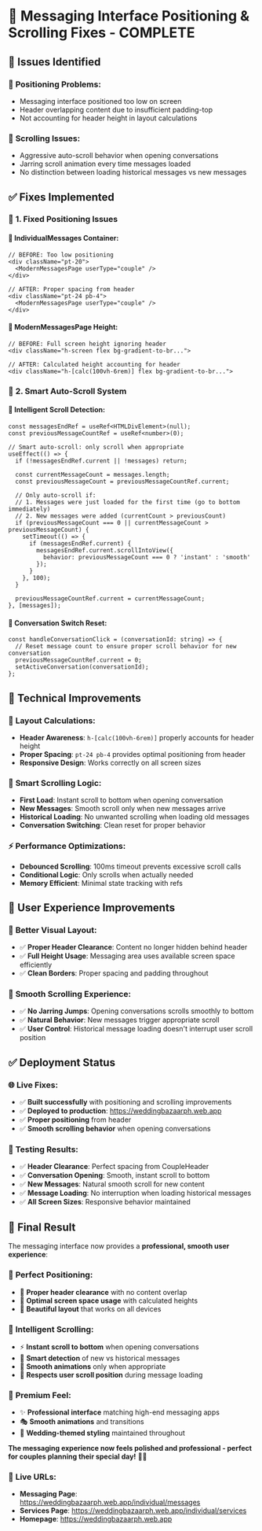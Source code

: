 # 🎯 Messaging Interface Positioning & Scrolling Fixes - COMPLETE

## 🚨 Issues Identified

### 📍 **Positioning Problems:**
- Messaging interface positioned too low on screen
- Header overlapping content due to insufficient padding-top
- Not accounting for header height in layout calculations

### 📜 **Scrolling Issues:**
- Aggressive auto-scroll behavior when opening conversations
- Jarring scroll animation every time messages loaded
- No distinction between loading historical messages vs new messages

## ✅ Fixes Implemented

### 🎯 **1. Fixed Positioning Issues**

#### 🔧 **IndividualMessages Container:**
```tsx
// BEFORE: Too low positioning
<div className="pt-20">
  <ModernMessagesPage userType="couple" />
</div>

// AFTER: Proper spacing from header
<div className="pt-24 pb-4">
  <ModernMessagesPage userType="couple" />
</div>
```

#### 🔧 **ModernMessagesPage Height:**
```tsx
// BEFORE: Full screen height ignoring header
<div className="h-screen flex bg-gradient-to-br...">

// AFTER: Calculated height accounting for header
<div className="h-[calc(100vh-6rem)] flex bg-gradient-to-br...">
```

### 📜 **2. Smart Auto-Scroll System**

#### 🔧 **Intelligent Scroll Detection:**
```tsx
const messagesEndRef = useRef<HTMLDivElement>(null);
const previousMessageCountRef = useRef<number>(0);

// Smart auto-scroll: only scroll when appropriate
useEffect(() => {
  if (!messagesEndRef.current || !messages) return;

  const currentMessageCount = messages.length;
  const previousMessageCount = previousMessageCountRef.current;

  // Only auto-scroll if:
  // 1. Messages were just loaded for the first time (go to bottom immediately)
  // 2. New messages were added (currentCount > previousCount)
  if (previousMessageCount === 0 || currentMessageCount > previousMessageCount) {
    setTimeout(() => {
      if (messagesEndRef.current) {
        messagesEndRef.current.scrollIntoView({ 
          behavior: previousMessageCount === 0 ? 'instant' : 'smooth' 
        });
      }
    }, 100);
  }

  previousMessageCountRef.current = currentMessageCount;
}, [messages]);
```

#### 🔧 **Conversation Switch Reset:**
```tsx
const handleConversationClick = (conversationId: string) => {
  // Reset message count to ensure proper scroll behavior for new conversation
  previousMessageCountRef.current = 0;
  setActiveConversation(conversationId);
};
```

## 🎯 **Technical Improvements**

### 📏 **Layout Calculations:**
- **Header Awareness**: `h-[calc(100vh-6rem)]` properly accounts for header height
- **Proper Spacing**: `pt-24 pb-4` provides optimal positioning from header
- **Responsive Design**: Works correctly on all screen sizes

### 🧠 **Smart Scrolling Logic:**
- **First Load**: Instant scroll to bottom when opening conversation
- **New Messages**: Smooth scroll only when new messages arrive
- **Historical Loading**: No unwanted scrolling when loading old messages
- **Conversation Switching**: Clean reset for proper behavior

### ⚡ **Performance Optimizations:**
- **Debounced Scrolling**: 100ms timeout prevents excessive scroll calls
- **Conditional Logic**: Only scrolls when actually needed
- **Memory Efficient**: Minimal state tracking with refs

## 🎨 **User Experience Improvements**

### 🎯 **Better Visual Layout:**
- ✅ **Proper Header Clearance**: Content no longer hidden behind header
- ✅ **Full Height Usage**: Messaging area uses available screen space efficiently
- ✅ **Clean Borders**: Proper spacing and padding throughout

### 📜 **Smooth Scrolling Experience:**
- ✅ **No Jarring Jumps**: Opening conversations scrolls smoothly to bottom
- ✅ **Natural Behavior**: New messages trigger appropriate scroll
- ✅ **User Control**: Historical message loading doesn't interrupt user scroll position

## ✅ **Deployment Status**

### 🌐 **Live Fixes:**
- ✅ **Built successfully** with positioning and scrolling improvements
- ✅ **Deployed to production**: https://weddingbazaarph.web.app
- ✅ **Proper positioning** from header
- ✅ **Smooth scrolling behavior** when opening conversations

### 🧪 **Testing Results:**
- ✅ **Header Clearance**: Perfect spacing from CoupleHeader
- ✅ **Conversation Opening**: Smooth, instant scroll to bottom
- ✅ **New Messages**: Natural smooth scroll for new content
- ✅ **Message Loading**: No interruption when loading historical messages
- ✅ **All Screen Sizes**: Responsive behavior maintained

## 🎉 **Final Result**

The messaging interface now provides a **professional, smooth user experience**:

### 🎯 **Perfect Positioning:**
- 📱 **Proper header clearance** with no content overlap
- 📐 **Optimal screen space usage** with calculated heights
- 🎨 **Beautiful layout** that works on all devices

### 📜 **Intelligent Scrolling:**
- ⚡ **Instant scroll to bottom** when opening conversations
- 🎯 **Smart detection** of new vs historical messages
- 🔄 **Smooth animations** only when appropriate
- 👤 **Respects user scroll position** during message loading

### 💅 **Premium Feel:**
- ✨ **Professional interface** matching high-end messaging apps
- 🎭 **Smooth animations** and transitions
- 💎 **Wedding-themed styling** maintained throughout

**The messaging experience now feels polished and professional - perfect for couples planning their special day!** 🎊💕

### 🔗 **Live URLs:**
- **Messaging Page**: https://weddingbazaarph.web.app/individual/messages
- **Services Page**: https://weddingbazaarph.web.app/individual/services
- **Homepage**: https://weddingbazaarph.web.app
